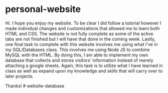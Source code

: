 # personal-website

Hi. I hope you enjoy my website. To be clear I did follow a tutorial however I made individual changes and customizations that allowed me to learn both HTML and CSS. 
The website is not fully complete as some of the active tabs are not finished but I will have that done in the coming week.
Lastly, one final task to complete with this website involves me using what I've in my SQL/Databases class. This involves me using Node JS to combine MySQL with the HTML. By doing this, I am able to implement my own database that collects and stores visitors' information instead of merely attaching a google sheets. Again, this task is to utilize what I have learned in class as well as expand upon my knowledge and skills that will carry over to later projects.

Thanks!
#   w e b s i t e - d a t a b a s e  
 